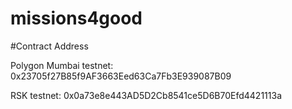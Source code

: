 # missions4good



#Contract Address

Polygon Mumbai testnet:
0x23705f27B85f9AF3663Eed63Ca7Fb3E939087B09


RSK testnet: 
0x0a73e8e443AD5D2Cb8541ce5D6B70Efd4421113a


